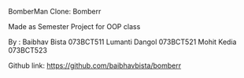 BomberMan Clone: Bomberr

Made as Semester Project for OOP class

By : Baibhav Bista 073BCT511
     Lumanti Dangol 073BCT521
     Mohit Kedia 073BCT523

Github link: https://github.com/baibhavbista/bomberr

